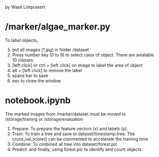 by Wasit Limprasert

# /marker/algae_marker.py 
To label objects,

1. put all images (*.jpg) in folder /dataset
2. Press number key (0 to 9) to select calss of object. There are avialable 10 classes
3. [left click] or ctrl + [left click] on image to label the area of object
4. alt + [left click] to remove the label
5. space bar to save
6. esc to close the window

# notebook.ipynb
The marked images from /marker/dataset must be moved to /storage/traning or /storage/evaluation

1. Prepare: To prepare the feature vectors (x) and labels (y). 
2. Train: To train a tree and save to dataset/timestamp.tree. The cross_val_score() can be commented to accelerate the training time
3. Combine: To cimbined all tree into dataset/forest.pic
4. Predict: and finally, using forest.pic to identify and count objects








